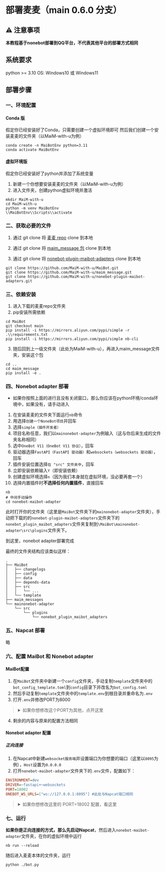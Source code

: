 # 部署麦麦（main 0.6.0 分支）

## ⚠️ 注意事项
**本教程基于nonebot部署到QQ平台，不代表其他平台的部署方式相同**

## 系统要求
python >= 3.10
OS: Windows10 或 Windows11

## 部署步骤

### 一、环境配置
#### Conda 版
假定你已经安装好了Conda，只需要创建一个虚拟环境即可
然后我们创建一个安装麦麦的文件夹（以MaiM-with-u为例）
```shell
conda create -n MaiBotEnv python=3.11
conda activate MaiBotEnv
```

#### 虚拟环境版
假定你已经安装好了python并添加了系统变量
1. 新建一个你想要安装麦麦的文件夹（以MaiM-with-u为例）
2. 进入文件夹，创建python虚拟环境并激活
```shell
mkdir MaiM-with-u
cd MaiM-with-u
python -m venv MaiBotEnv
\\MaiBotEnv\\Scripts\\activate
```

### 二、获取必要的文件

1. 通过 git clone 将 [麦麦 repo](https://github.com/MaiM-with-u/MaiBot) clone 到本地

2. 通过 git clone 将 [maim_message 包](https://github.com/MaiM-with-u/maim_message) clone 到本地

3. 通过 git clone 将 [nonebot-plugin-maibot-adapters](https://github.com/MaiM-with-u/nonebot-plugin-maibot-adapters) clone 到本地
```shell
git clone https://github.com/MaiM-with-u/MaiBot.git
git clone https://github.com/MaiM-with-u/maim_message.git
git clone https://github.com/MaiM-with-u/nonebot-plugin-maibot-adapters.git
```

### 三、依赖安装

1. 进入下载的麦麦repo文件夹
2. pip安装所需依赖
```shell
cd MaiBot
git checkout main
pip install -i https://mirrors.aliyun.com/pypi/simple -r .\\requirements.txt
pip install -i https://mirrors.aliyun.com/pypi/simple nb-cli
```
3. 随后回到上一级文件夹（此处为MaiM-with-u），再进入maim_message文件夹，安装这个包
```shell
cd ..
cd maim_message
pip install -e .
```

### 四、Nonebot adapter 部署

- 如果你按照上面的进行且没有关闭窗口，那么你应该在python环境/conda环境中，如果没有，请手动进入

1. 在安装麦麦的文件夹下面运行`nb`命令
2. 用选择`创建一个NoneBot项目`并回车
3. 选择`simple（插件开发者）`
4. 项目名称任意，我们以`mainonebot-adapter`为例输入（这与你后来生成的文件夹名称相同）
5. 选中`OneBot V11（OneBot V11 协议）`，回车
6. 驱动器选择`FastAPI（FastAPI 驱动器）`和`websockets（websockets 驱动器）`，回车
7. 插件安装位置选择`在 "src" 文件夹中`，回车
8. 立即安装依赖输入`Y`（即安装依赖）
9. 创建虚拟环境选择`n`（因为我们本身就在虚拟环境，没必要再套一个）
10. 选择内置插件时**不选择任何内置插件**，直接回车

```shell
nb
# 中间手动操作
cd nonebot-maibot-adapter
```

此时打开你的文件夹（这里是`MaiBot`文件夹下的`mainonebot-adapter`文件夹），手动把下载的的`nonebot-plugin-maibot-adapters`文件夹下的`nonebot_plugin_maibot_adapters`文件夹复制到`\MaiBot\mainonebot-adapter\src\plugins`文件夹下。

到这里，nonebot adapter部署完成

最终的文件夹结构应该类似这样：
```
.
├── MaiBot
│   ├── changelogs
│   ├── config
│   ├── data
│   ├── depends-data
│   ├── src
│   │   └── ...
│   └── template
├── maim_messages
└── mainonebot-adapter
    └── src
        └── plugins
            └── nonebot_plugin_maibot_adapters
```

### 五、Napcat 部署

略

### 六、配置 MaiBot 和 Nonebot adapter

#### MaiBot配置
1. 在`MaiBot`文件夹中新建一个`config`文件夹，手动复制`template`文件夹中的`bot_config_template.toml`到`config`目录下并改名为`bot_config.toml`
2. 然后手动复制`template`文件夹中的`template.env`到根目录并重命名为`.env`
3. 打开`.env`并修改PORT为8000
> <details>
> <summary>如果你想修改这个PORT为其他，点开这里</summary>
> 找到 nonebot_plugin_maibot_adapters 下的 config.py ，打开，修改第六行的 Fastapi_url 中的端口号为你想要的端口号
>
> ```python
> Fastapi_url : str = "http://localhost:8000/api/message"  # 你的FastAPI地址 / 与maimcore的服务器（端口）相同
> ```
> </details>
4. 剩余的内容与原来的配置方法相同

#### Nonebot adapter 配置
<!-- - 这里提供两种方式连接napcat：正向与反向，**二者选其一即可** -->
##### 正向连接
1. 在Napcat中新建`websocket服务端`并设置端口为你想要的端口（这里以`8095`为例），`Host`设置为`0.0.0.0`
2. 打开`nonebot-maibot-adapter`文件夹下的`.env`文件，配置如下：
```ini
ENVIRONMENT=dev
DRIVER=~fastapi+~websockets
PORT=18002
ONEBOT_WS_URLS=["ws://127.0.0.1:8095"] #此处与Napcat端口相同
```
> <details>
> <summary>如果你想修改这里的 PORT=18002 配置，看这里</summary>
> 找到MaiBot下的 bot_config.toml ，打开找到 platform
>
> ```ini
> [platforms] # 必填项目，填写每个平台适配器提供的链接
> qq="http://127.0.0.1:18002/api/message"
> ```
> 
> 然后把这里的18002修改为你设置的PORT
> </details>

<!-- ##### 反向代理连接
1. 在Napcat中新建`websocket客户端`并设置反向代理的url（这里以`ws://localhost:8096/onebot/v11/ws`为例）
2. 打开`nonebot-maibot-adapter`文件夹下的`.env`文件，配置如下：
```ini
ENVIRONMENT=dev
DRIVER=~fastapi+~websockets
PORT=18002
PORT=8096 # 此处与Napcat端口相同
```
> 如果你想修改这里的 PORT=18002 配置，看上面的折叠部分 -->

### 七、运行
**如果你是正向连接的方式，那么先启动Napcat**，然后进入`nonebot-maibot-adapter`文件夹，在你的虚拟环境中运行
```shell
nb run --reload
```
随后进入麦麦本体的文件夹，运行
```shell
python ./bot.py
```
<!-- 反向代理连接方式则是先运行adapter，再运行Napcat，最后是麦麦本体 -->
